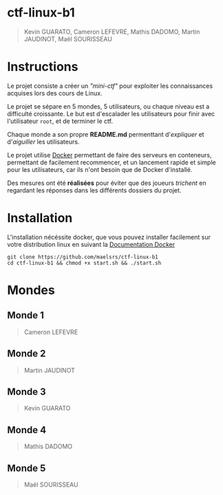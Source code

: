 # ctf-linux-b1 

> Kevin GUARATO, Cameron LEFEVRE, Mathis DADOMO, Martin JAUDINOT, Maël SOURISSEAU

# Instructions

Le projet consiste a créer un *"mini-ctf"* pour exploiter les connaissances acquises lors des cours de Linux.

Le projet se sépare en 5 mondes, 5 utilisateurs, ou chaque niveau est a difficulté croissante. Le but est d'escalader les utilisateurs pour finir avec l'utilisateur `root`, et de terminer le ctf.

Chaque monde a son propre **README.md** permenttant d'*expliquer* et d'*aiguiller* les utilisateurs.

Le projet utilise [Docker](https://github.com/docker) permettant de faire des serveurs en conteneurs, permettant de facilement recommencer, et un lancement rapide et simple pour les utilisateurs, car ils n'ont besoin que de Docker d'installé.

Des mesures ont été **réalisées** pour éviter que des joueurs *trichent* en regardant les réponses dans les différents dossiers du projet.

# Installation

L'installation nécéssite docker, que vous pouvez installer facilement sur votre distribution linux en suivant la [Documentation Docker](https://docs.docker.com/)
```
git clone https://github.com/maelsrs/ctf-linux-b1
cd ctf-linux-b1 && chmod +x start.sh && ./start.sh
```

# Mondes

## Monde 1
> Cameron LEFEVRE


## Monde 2
> Martin JAUDINOT


## Monde 3
> Kevin GUARATO


## Monde 4
> Mathis DADOMO


## Monde 5
> Maël SOURISSEAU


